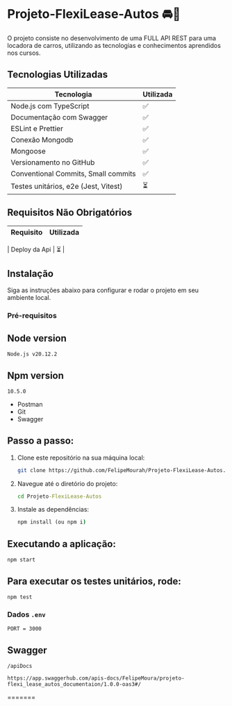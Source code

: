 # Projeto-FlexiLease-Autos 🚘💼

O projeto consiste no desenvolvimento de uma FULL API REST para uma locadora de carros, utilizando as tecnologias e conhecimentos aprendidos nos cursos. 
## Tecnologias Utilizadas

| Tecnologia                          | Utilizada |
| ----------------------------------- | --------- |
| Node.js com TypeScript              | ✅        |
| Documentação com Swagger            | ✅        |
| ESLint e Prettier                   | ✅        |
|  Conexão Mongodb                    | ✅        |
|   Mongoose                          | ✅        |
| Versionamento no GitHub             | ✅        |
| Conventional Commits, Small commits | ✅        |
| Testes unitários, e2e (Jest, Vitest)| ⏳   |

## Requisitos Não Obrigatórios

| Requisito                            | Utilizada |
| ------------------------------------ | --------- |

| Deploy da Api                        | ⏳        |


## Instalação

Siga as instruções abaixo para configurar e rodar o projeto em seu ambiente local.

### Pré-requisitos

## Node version
```
Node.js v20.12.2
```
## Npm version
```
10.5.0
```
- Postman
- Git
- Swagger

## Passo a passo:

1. Clone este repositório na sua máquina local:
   ```bash
   git clone https://github.com/FelipeMourah/Projeto-FlexiLease-Autos.git
   ```
2. Navegue até o diretório do projeto:
   ```cmd
   cd Projeto-FlexiLease-Autos
   ```
3. Instale as dependências:
   ```cmd
   npm install (ou npm i)
   ```

## Executando a aplicação:

    npm start

## Para executar os testes unitários, rode:

    npm test
    
### Dados `.env` 
  ```env
PORT = 3000
```
## Swagger
 ```
/apiDocs

```
```url
https://app.swaggerhub.com/apis-docs/FelipeMoura/projeto-flexi_lease_autos_documentaion/1.0.0-oas3#/
```
=======

